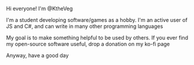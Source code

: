 Hi everyone! I'm @KtheVeg

I'm a student developing software/games as a hobby. I'm an active user of JS and C#, and can write in many other programming languages

My goal is to make something helpful to be used by others. If you ever find my open-source software useful, drop a donation on my ko-fi page

Anyway, have a good day
